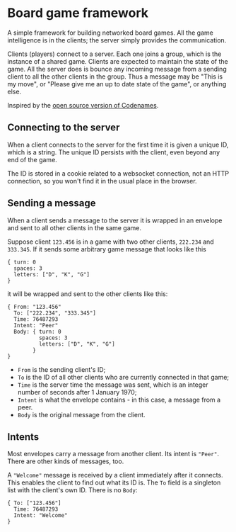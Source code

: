 # Board game framework

A simple framework for building networked board games. All the game
intelligence is in the clients; the server simply provides the
communication.

Clients (players) connect to a server. Each one joins a group, which
is the instance of a shared game. Clients are expected to maintain
the state of the game. All the server does is bounce any incoming
message from a sending client to all the other clients in the group.
Thus a message may be "This is my move", or "Please give me an
up to date state of the game", or anything else.

Inspired by the [open source version of Codenames](https://github.com/jbowens/codenames/).

## Connecting to the server

When a client connects to the server for the first time it is given a
unique ID, which is a string. The unique ID persists with the client,
even beyond any end of the game.

The ID is stored in a cookie related to a websocket connection, not
an HTTP connection, so you won't find it in the usual place in the browser.

## Sending a message

When a client sends a message to the server it is wrapped in an
envelope and sent to all other clients in the same game.

Suppose client `123.456` is in a game with two other clients, `222.234`
and `333.345`. If it sends some arbitrary game message that looks like this

```
{ turn: 0
  spaces: 3
  letters: ["D", "K", "G"]
}
```

it will be wrapped and sent to the other clients like this:

```
{ From: "123.456"
  To: ["222.234", "333.345"]
  Time: 76487293
  Intent: "Peer"
  Body: { turn: 0
          spaces: 3
          letters: ["D", "K", "G"]
        }
}
```
* `From` is the sending client's ID;
* `To` is the ID of all other clients who are currently connected in that
  game;
* `Time` is the server time the message was sent, which is an integer
  number of seconds after 1 January 1970;
* `Intent` is what the envelope contains - in this case, a message from
   a peer.
* `Body` is the original message from the client.

## Intents

Most envelopes carry a message from another client. Its intent is `"Peer"`.
There are other kinds of messages, too.

A `"Welcome"` message is received by a client immediately after it
connects. This enables the client to find out what its ID is.
The `To` field is a singleton list with the client's own ID. There is
no `Body`:

```
{ To: ["123.456"]
  Time: 76487293
  Intent: "Welcome"
}
```
